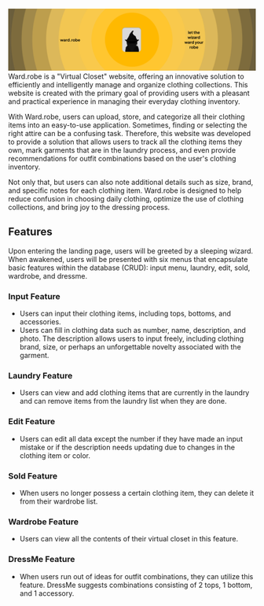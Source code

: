 ![Project Banner](Banner.png)
Ward.robe is a "Virtual Closet" website, offering an innovative solution to efficiently and intelligently manage and organize clothing collections. This website is created with the primary goal of providing users with a pleasant and practical experience in managing their everyday clothing inventory.

With Ward.robe, users can upload, store, and categorize all their clothing items into an easy-to-use application. Sometimes, finding or selecting the right attire can be a confusing task. Therefore, this website was developed to provide a solution that allows users to track all the clothing items they own, mark garments that are in the laundry process, and even provide recommendations for outfit combinations based on the user's clothing inventory.

Not only that, but users can also note additional details such as size, brand, and specific notes for each clothing item. Ward.robe is designed to help reduce confusion in choosing daily clothing, optimize the use of clothing collections, and bring joy to the dressing process.

## Features

Upon entering the landing page, users will be greeted by a sleeping wizard. When awakened, users will be presented with six menus that encapsulate basic features within the database (CRUD): input menu, laundry, edit, sold, wardrobe, and dressme.

### Input Feature
- Users can input their clothing items, including tops, bottoms, and accessories.
- Users can fill in clothing data such as number, name, description, and photo. The description allows users to input freely, including clothing brand, size, or perhaps an unforgettable novelty associated with the garment.

### Laundry Feature
- Users can view and add clothing items that are currently in the laundry and can remove items from the laundry list when they are done.

### Edit Feature
- Users can edit all data except the number if they have made an input mistake or if the description needs updating due to changes in the clothing item or color.

### Sold Feature
- When users no longer possess a certain clothing item, they can delete it from their wardrobe list.

### Wardrobe Feature
- Users can view all the contents of their virtual closet in this feature.

### DressMe Feature
- When users run out of ideas for outfit combinations, they can utilize this feature. DressMe suggests combinations consisting of 2 tops, 1 bottom, and 1 accessory.
